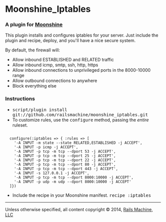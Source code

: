# Moonshine_Iptables

### A plugin for [Moonshine](http://github.com/railsmachine/moonshine)

This plugin installs and configures iptables for your server. Just include the
plugin and recipe, deploy, and you'll have a nice secure system.

By default, the firewall will:
- Allow inbound ESTABLISHED and RELATED traffic
- Allow inbound icmp, smtp, ssh, http, https
- Allow inbound connections to unprivileged ports in the 8000-10000 range
- Allow outbound connections to anywhere
- Block everything else

### Instructions

* <tt>script/plugin install git://github.com/railsmachine/moonshine_iptables.git</tt>
* To customize rules, use the <tt>configure</tt> method, passing the *entire* ruleset.
<pre><code>
  configure(:iptables => { :rules => [
    '-A INPUT -m state --state RELATED,ESTABLISHED -j ACCEPT',
    '-A INPUT -p icmp -j ACCEPT',
    '-A INPUT -p tcp -m tcp --dport 53 -j ACCEPT',
    '-A INPUT -p tcp -m tcp --dport 25 -j ACCEPT',
    '-A INPUT -p tcp -m tcp --dport 22 -j ACCEPT',
    '-A INPUT -p tcp -m tcp --dport 80 -j ACCEPT',
    '-A INPUT -p tcp -m tcp --dport 443 -j ACCEPT',
    '-A INPUT -s 127.0.0.1 -j ACCEPT',
    '-A INPUT -p tcp -m tcp --dport 8000:10000 -j ACCEPT',
    '-A INPUT -p udp -m udp --dport 8000:10000 -j ACCEPT'
  ]})
</code></pre>

* Include the recipe in your Moonshine manifest.
    <tt>recipe :iptables</tt>
    
***
Unless otherwise specified, all content copyright &copy; 2014, [Rails Machine, LLC](http://railsmachine.com)
